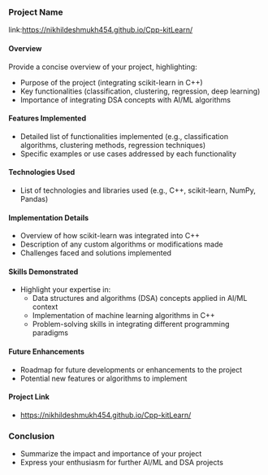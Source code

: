 
### Project Name

link:https://nikhildeshmukh454.github.io/Cpp-kitLearn/

#### Overview
Provide a concise overview of your project, highlighting:
- Purpose of the project (integrating scikit-learn in C++)
- Key functionalities (classification, clustering, regression, deep learning)
- Importance of integrating DSA concepts with AI/ML algorithms

#### Features Implemented
- Detailed list of functionalities implemented (e.g., classification algorithms, clustering methods, regression techniques)
- Specific examples or use cases addressed by each functionality

#### Technologies Used
- List of technologies and libraries used (e.g., C++, scikit-learn, NumPy, Pandas)

#### Implementation Details
- Overview of how scikit-learn was integrated into C++
- Description of any custom algorithms or modifications made
- Challenges faced and solutions implemented

#### Skills Demonstrated
- Highlight your expertise in:
  - Data structures and algorithms (DSA) concepts applied in AI/ML context
  - Implementation of machine learning algorithms in C++
  - Problem-solving skills in integrating different programming paradigms

#### Future Enhancements
- Roadmap for future developments or enhancements to the project
- Potential new features or algorithms to implement

#### Project Link
- https://nikhildeshmukh454.github.io/Cpp-kitLearn/

### Conclusion
- Summarize the impact and importance of your project
- Express your enthusiasm for further AI/ML and DSA projects


